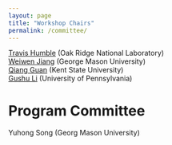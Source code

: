 ```yaml
---
layout: page
title: "Workshop Chairs"
permalink: /committee/
---
```


<a href = "https://www.ornl.gov/staff-profile/travis-s-humble">Travis Humble</a> (Oak Ridge National Laboratory)    
<a href = "https://www.gmu.edu/profiles/wjiang8">Weiwen Jiang</a> (George Mason University)     
<a href = "https://www.cs.kent.edu/~qguan/">Qiang Guan</a> (Kent State University)     
<a href = "https://sites.google.com/view/gushuli">Gushu Li</a> (University of Pennsylvania)


<h1>Program Committee</h1>
Yuhong Song (Georg Mason University)
